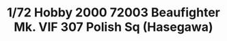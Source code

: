 ---
layout: product
title: "1/72 Hobby 2000 72003 Beaufighter Mk. VIF 307 Polish Sq (Hasegawa)"
price: "4600" 
desc: "Maketa"
img_path: "/assets/img/H2K72003.jpg"
brand: "N/A"
available: true
special_offer: false
new: false
soon: false
cat: "010000"
subcat: "011900"
subsubcat: "0N/A"
sifra: "H2K72003"
popular: false
---
